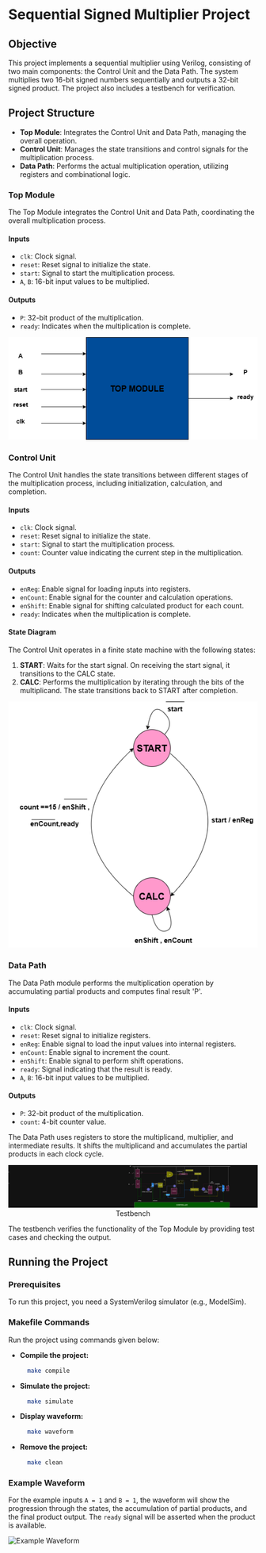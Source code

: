 # Sequential Signed Multiplier Project

## Objective

This project implements a sequential multiplier using Verilog, consisting of two main components: the Control Unit and the Data Path. The system multiplies two 16-bit signed numbers sequentially and outputs a 32-bit signed product. The project also includes a testbench for verification.

## Project Structure

- **Top Module**: Integrates the Control Unit and Data Path, managing the overall operation.
- **Control Unit**: Manages the state transitions and control signals for the multiplication process.
- **Data Path**: Performs the actual multiplication operation, utilizing registers and combinational logic.

### Top Module

The Top Module integrates the Control Unit and Data Path, coordinating the overall multiplication process.

#### Inputs
- `clk`: Clock signal.
- `reset`: Reset signal to initialize the state.
- `start`: Signal to start the multiplication process.
- `A`, `B`: 16-bit input values to be multiplied.

#### Outputs
- `P`: 32-bit product of the multiplication.
- `ready`: Indicates when the multiplication is complete.

<p align="center">
  <img src="docs/images/topleveldiagram.png" alt="Top-Level Module Diagram" />
</p>

### Control Unit

The Control Unit handles the state transitions between different stages of the multiplication process, including initialization, calculation, and completion.

#### Inputs
- `clk`: Clock signal.
- `reset`: Reset signal to initialize the state.
- `start`: Signal to start the multiplication process.
- `count`: Counter value indicating the current step in the multiplication.

#### Outputs
- `enReg`: Enable signal for loading inputs into registers.
- `enCount`: Enable signal for the counter and calculation operations.
- `enShift`: Enable signal for shifting calculated product for each count.
- `ready`: Indicates when the multiplication is complete.

#### State Diagram

The Control Unit operates in a finite state machine with the following states:
1. **START**: Waits for the start signal. On receiving the start signal, it transitions to the CALC state.
2. **CALC**: Performs the multiplication by iterating through the bits of the multiplicand. The state transitions back to START after completion.

<p align="center">
  <img src="docs/images/statediagram.png" alt="Control Unit State Diagram" />
</p>

### Data Path

The Data Path module performs the multiplication operation by accumulating partial products and computes final result 'P'.

#### Inputs
- `clk`: Clock signal.
- `reset`: Reset signal to initialize registers.
- `enReg`: Enable signal to load the input values into internal registers.
- `enCount`: Enable signal to increment the count.
- `enShift`: Enable signal to perform shift operations.
- `ready`: Signal indicating that the result is ready.
- `A`, `B`: 16-bit input values to be multiplied.

#### Outputs
- `P`: 32-bit product of the multiplication.
- `count`: 4-bit counter value.

The Data Path uses registers to store the multiplicand, multiplier, and intermediate results. It shifts the multiplicand and accumulates the partial products in each clock cycle.

<p align="center">
  <img src="docs/images/datapath.png" alt="Data Path Diagram />
</p>


#### Testbench

The testbench verifies the functionality of the Top Module by providing test cases and checking the output.

## Running the Project

### Prerequisites

To run this project, you need a SystemVerilog simulator (e.g., ModelSim).

### Makefile Commands

Run the project using commands given below:

- **Compile the project:**

  ```bash
    make compile
  
- **Simulate the project:**

  ```bash
    make simulate
  
- **Display waveform:**

  ```bash
    make waveform

- **Remove the project:**

  ```bash
    make clean
  
  
### Example Waveform

For the example inputs `A = 1` and `B = 1`, the waveform will show the progression through the states, the accumulation of partial products, and the final product output. The `ready` signal will be asserted when the product is available.

![Example Waveform](docs/images/waveformexample.png)




